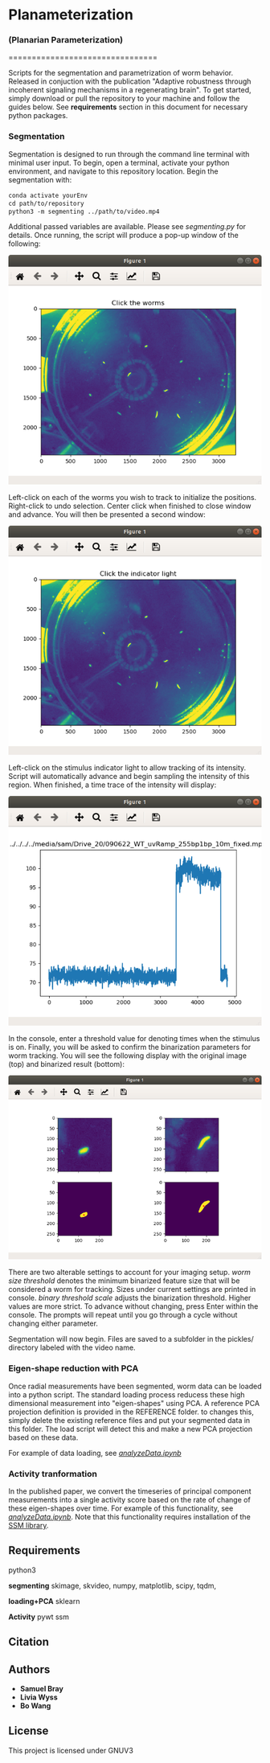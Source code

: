 # Planameterization
### (Planarian Parameterization)
================================

Scripts for the segmentation and parametrization of worm behavior. Released in conjuction with the publication "Adaptive robustness through incoherent signaling mechanisms in a regenerating brain". To get started, simply download or pull the repository to your machine and follow the guides below. See **requirements** section in this document for necessary python packages.

### Segmentation

Segmentation is designed to run through the command line terminal with minimal user input. To begin, open a terminal, activate your python environment, and navigate to this repository location. Begin the segmentation with:

```console
conda activate yourEnv
cd path/to/repository
python3 -m segmenting ../path/to/video.mp4
```

Additional passed variables are available. Please see _segmenting.py_ for details. Once running, the script will produce a pop-up window of the following:

![picture](tutorial_imgs/worm_select.png)

Left-click on each of the worms you wish to track to initialize the positions. Right-click to undo selection. Center click when finished to close window and advance. You will then be presented a second window:

![What is this](tutorial_imgs/indicator_select.png)

Left-click on the stimulus indicator light to allow tracking of its intensity. Script will automatically advance and begin sampling the intensity of this region. When finished, a time trace of the intensity will display:

![What is this](tutorial_imgs/intensity.png)

In the console, enter a threshold value for denoting times when the stimulus is on. Finally, you will be asked to confirm the binarization parameters for worm tracking. You will see the following display with the original image (top) and binarized result (bottom):

![What is this](tutorial_imgs/binary.png)

There are two alterable settings to account for your imaging setup. *worm size threshold* denotes the minimum binarized feature size that will be considered a worm for tracking. Sizes under current settings are printed in console. *binary threshold scale* adjusts the binarization threshold. Higher values are more strict. To advance without changing, press Enter within the console. The prompts will repeat until you go through a cycle without changing either parameter.

Segmentation will now begin. Files are saved to a subfolder in the pickles/ directory labeled with the video name.

### Eigen-shape reduction with PCA

Once radial measurements have been segmented, worm data can be loaded into a python script. The standard loading process reducess these high dimensional measurement into "eigen-shapes" using PCA. A reference PCA projection definition is provided in the REFERENCE folder.  to changes this, simply delete the existing reference files and put your segmented data in this folder. The load script will detect this and make a new PCA projection based on these data.

For example of data loading, see [*analyzeData.ipynb*](/analyzeData.ipynb)

### Activity tranformation

In the published paper, we convert the timeseries of principal component measurements into a single activity score based on the rate of change of these eigen-shapes over time. For example of this functionality, see [*analyzeData.ipynb*](/analyzeData.ipynb). Note that this functionality requires installation of the [SSM library](https://github.com/slinderman/ssm).  

## Requirements
python3

**segmenting**
skimage,
skvideo,
numpy,
matplotlib,
scipy,
tqdm,

**loading+PCA**
sklearn

**Activity**
pywt
ssm


## Citation


## Authors

* **Samuel Bray**
* **Livia Wyss**
* **Bo Wang**

## License

This project is licensed under GNUV3

